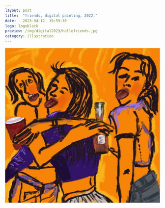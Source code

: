```yaml
---
layout: post
title:  "friends, digital painting, 2022."
date:   2023-04-12  19:59:30
logo: logoblack
preview: /img/digital2023/hellofriends.jpg
category: illustration
---
```



![christine lagarde](/img/digital2023/hellofriends.jpg) 